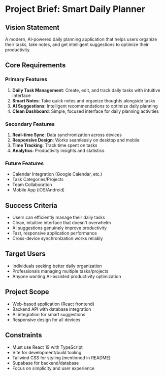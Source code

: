 # Project Brief: Smart Daily Planner

## Vision Statement

A modern, AI-powered daily planning application that helps users organize their tasks, take notes, and get intelligent suggestions to optimize their productivity.

## Core Requirements

### Primary Features

1. **Daily Task Management**: Create, edit, and track daily tasks with intuitive interface
2. **Smart Notes**: Take quick notes and organize thoughts alongside tasks
3. **AI Suggestions**: Intelligent recommendations to optimize daily planning
4. **Clean Dashboard**: Simple, focused interface for daily planning activities

### Secondary Features

1. **Real-time Sync**: Data synchronization across devices
2. **Responsive Design**: Works seamlessly on desktop and mobile
3. **Time Tracking**: Track time spent on tasks
4. **Analytics**: Productivity insights and statistics

### Future Features

- Calendar Integration (Google Calendar, etc.)
- Task Categories/Projects
- Team Collaboration
- Mobile App (iOS/Android)

## Success Criteria

- Users can efficiently manage their daily tasks
- Clean, intuitive interface that doesn't overwhelm
- AI suggestions genuinely improve productivity
- Fast, responsive application performance
- Cross-device synchronization works reliably

## Target Users

- Individuals seeking better daily organization
- Professionals managing multiple tasks/projects
- Anyone wanting AI-assisted productivity optimization

## Project Scope

- Web-based application (React frontend)
- Backend API with database integration
- AI integration for smart suggestions
- Responsive design for all devices

## Constraints

- Must use React 19 with TypeScript
- Vite for development/build tooling
- Tailwind CSS for styling (mentioned in README)
- Supabase for backend/database
- Focus on simplicity and user experience
